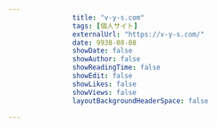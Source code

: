 ---
                title: "v-y-s.com"
                tags: [個人サイト]
                externalUrl: "https://v-y-s.com/"
                date: 9938-08-08
                showDate: false
                showAuthor: false
                showReadingTime: false
                showEdit: false
                showLikes: false
                showViews: false
                layoutBackgroundHeaderSpace: false
                ---

